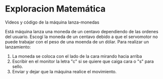 # Exploracion Matemática
Videos y código de la máquina lanza-monedas

Está máquina lanza una moneda de un centavo dependiendo de las ordenes del usuario. Escogí la moneda de un centavo debido a que el servomotor no puede trabajar con 
el peso de una moenda de un dólar. Para realizar un lanzamiento:

1. La moneda se coloca con el lado de la cara mirando hacia arriba
2. Escribir en el monitor la letra "c" si se quiere que caiga cara o "s" para sello.
3. Enviar y dejar que la máquina realice el movimiento.
